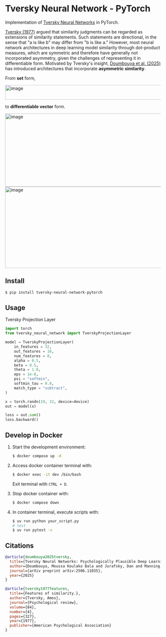 # Tversky Neural Network - PyTorch

Implementation of [Tversky Neural Networks](https://arxiv.org/abs/2506.11035) in PyTorch. 

[Tversky (1977)](https://pages.ucsd.edu/~scoulson/203/tversky-features.pdf) argued that similarity judgments can be regarded as extensions of similarity statements. Such statements are directional, in the sense that "a is like b" may differ from "b is like a." However, most neural network architectures in deep learning model similarity through dot-product measures, which are symmetric and therefore have generally not incorporated asymmetry, given the challenges of representing it in differentiable form. Motivated by Tversky's insight, [Doumbouya et al. (2025)](https://arxiv.org/pdf/2506.11035) has introduced architectures that incorporate **asymmetric similarity**.

From **set** form,

<img width="813" height="47" alt="image" src="https://github.com/user-attachments/assets/5ac6e6d1-3985-448a-b53f-ed68d7c88dd4" />

to **differentiable vector** form.

<img width="968" height="237" alt="image" src="https://github.com/user-attachments/assets/8b2c3e26-af61-452a-8a4c-959a8ba3191f" />

<img width="965" height="264" alt="image" src="https://github.com/user-attachments/assets/a3b9bd17-f89e-4952-8b14-0a63ce4fcb39" />



## Install

```bash
$ pip install tversky-neural-network-pytorch
```

## Usage

Tversky Projection Layer

```python
import torch
from tversky_neural_network import TverskyProjectionLayer

model = TverskyProjectionLayer(
    in_features = 32,
    out_features = 16,
    num_features = 8,
    alpha = 0.5,
    beta = 0.5,
    theta = 1.0,
    eps = 1e-8,
    psi = "softmin",
    softmin_tau = 0.8,
    match_type = "subtract",
)

x = torch.randn(10, 32, device=device)
out = model(x)

loss = out.sum()
loss.backward()
```

## Develop in Docker

1. Start the development environment:

    ```bash
    $ docker compose up -d 
    ```

2. Access docker container terminal with:

    ```bash
    $ docker exec -it dev /bin/bash
    ```

    Exit terminal with `CTRL + D`.

3. Stop docker container with:

    ```bash
    $ docker compose down
    ```

4. In container terminal, execute scripts with:

    ```bash
    $ uv run python your_script.py
    # test
    $ uv run pytest -v
    ```
    
## Citations

```bibtex
@article{doumbouya2025tversky,
  title={Tversky Neural Networks: Psychologically Plausible Deep Learning with Differentiable Tversky Similarity},
  author={Doumbouya, Moussa Koulako Bala and Jurafsky, Dan and Manning, Christopher D},
  journal={arXiv preprint arXiv:2506.11035},
  year={2025}
}
```

```bibtex
@article{tversky1977features,
  title={Features of similarity.},
  author={Tversky, Amos},
  journal={Psychological review},
  volume={84},
  number={4},
  pages={327},
  year={1977},
  publisher={American Psychological Association}
}
```